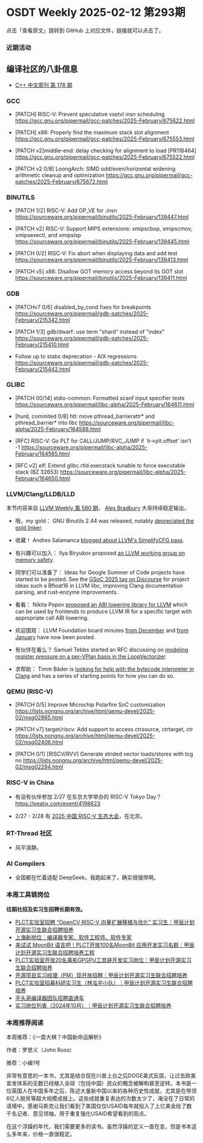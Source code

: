 # OSDT Weekly 2025-02-12 第293期

点击「查看原文」跳转到 GitHub 上对应文件，链接就可以点击了。

### 近期活动

## 编译社区的八卦信息

- [C++ 中文周刊 第 178 期](https://mp.weixin.qq.com/s/ZOOEJlUm6yXjsCYHq045Zg)

### GCC

- [PATCH] RISC-V: Prevent speculative vsetvl insn scheduling
  https://gcc.gnu.org/pipermail/gcc-patches/2025-February/675622.html

- [PATCH] x86: Properly find the maximum stack slot alignment
  https://gcc.gnu.org/pipermail/gcc-patches/2025-February/675553.html

- [PATCH v2]middle-end: delay checking for alignment to load [PR118464]
  https://gcc.gnu.org/pipermail/gcc-patches/2025-February/675522.html

- [PATCH v2 0/8] LoongArch: SIMD odd/even/horizontal widening arithmetic cleanup and optimization
  https://gcc.gnu.org/pipermail/gcc-patches/2025-February/675672.html

### BINUTILS

- [PATCH 1/2] RISC-V: Add OP_VE for .insn
  https://sourceware.org/pipermail/binutils/2025-February/139447.html

- [PATCH v2] RISC-V: Support MIPS extensions: xmipscbop, xmipscmov, xmipsexectl, and xmipslsp
  https://sourceware.org/pipermail/binutils/2025-February/139445.html

- [PATCH 0/2] RISC-V: Fix abort when displaying data and add test
  https://sourceware.org/pipermail/binutils/2025-February/139413.html

- [PATCH v5] x86: Disallow GOT memory access beyond its GOT slot
  https://sourceware.org/pipermail/binutils/2025-February/139411.html

### GDB

- [PATCHv7 0/6] disabled_by_cond fixes for breakpoints
  https://sourceware.org/pipermail/gdb-patches/2025-February/215342.html

- [PATCH 1/3] gdb/dwarf: use term "shard" instead of "index"
  https://sourceware.org/pipermail/gdb-patches/2025-February/215410.html

- Follow up to stabs deprecation - AIX regressions
  https://sourceware.org/pipermail/gdb-patches/2025-February/215442.html

### GLIBC

- [PATCH 00/14] stdio-common: Formatted scanf input specifier tests
  https://sourceware.org/pipermail/libc-alpha/2025-February/164611.html

- [hurd, commited 0/8] htl: move pthread_barrierattr* and pthread_barrier* into libc
  https://sourceware.org/pipermail/libc-alpha/2025-February/164588.html

- [RFC] RISC-V: Go PLT for CALL/JUMP/RVC_JUMP if `h->plt.offset' isn't -1
  https://sourceware.org/pipermail/libc-alpha/2025-February/164565.html

- [RFC v2] elf: Extend glibc.rtld.execstack tunable to force executable stack (BZ 32653)
  https://sourceware.org/pipermail/libc-alpha/2025-February/164650.html

### LLVM/Clang/LLDB/LLD

本节内容来自 [LLVM Weekly 第 580 期](http://llvmweekly.org/issue/580)，
[Alex Bradbury](https://www.linkedin.com/in/alex-bradbury/) 大哥持续稳定输出。

* 哦，my gold： GNU Binutils 2.44 was released, notably [depreciated the gold linker](https://lists.gnu.org/archive/html/info-gnu/2025-02/msg00001.html).

* 收藏！ Andres Salamanca [blogged about LLVM's SimplifyCFG pass](https://andres-salamanca.github.io/posts/simplifycfg/).

* 有兴趣可以加入： Ilya Biryukov proposed [an LLVM working group on memory safety](https://discourse.llvm.org/t/rfc-forming-llvm-working-group-on-memory-safety/84434).

* 同学们可以准备了： Ideas for Google Summer of Code projects have started to be posted. See the [GSoC 2025 tag on Discourse](https://discourse.llvm.org/tag/gsoc2025) for project ideas such a Bfloat16 in LLVM libc, improving Clang documentation parsing, and rust-enzyme improvements.

* 看看： Nikita Popov [proposed an ABI lowering library for LLVM](https://discourse.llvm.org/t/rfc-an-abi-lowering-library-for-llvm/84495) which can be used by frontends to produce LLVM IR for a specific target with appropriate call ABI lowering.

* 欢迎围观： LLVM Foundation board minutes [from December](https://discourse.llvm.org/t/board-meeting-minutes-december-2024/84503) and [from January](https://discourse.llvm.org/t/board-meeting-minutes-january-2025/84504) have now been posted.

* 有伙伴在看么？ Samuel Tebbs started an RFC discussing on [modeling register pressure on a per-VPlan basis in the LoopVectorizer](https://discourse.llvm.org/t/rfc-model-register-pressure-on-a-per-vplan-basis-in-the-loopvectorizer/84496).

* 求帮助： Timm Bäder is [looking for help with the bytecode interpreter in Clang](https://discourse.llvm.org/t/looking-for-help-with-the-bytecode-interpreter-in-clang/84512) and has a series of starting points for how you can do so.

### QEMU (RISC-V)

- [PATCH 0/5] Improve Microchip Polarfire SoC customization
  https://lists.nongnu.org/archive/html/qemu-devel/2025-02/msg02865.html

- [PATCH v7] target/riscv: Add support to access ctrsource, ctrtarget, ctr
  https://lists.nongnu.org/archive/html/qemu-devel/2025-02/msg02406.html

- [PATCH 0/1] [RISCV/RVV] Generate strided vector loads/stores with tcg no
  https://lists.nongnu.org/archive/html/qemu-devel/2025-02/msg02294.html

### RISC-V in China

- 有没有伙伴参加 2/27 在东京大学举办的 RISC-V Tokyo Day？
  https://peatix.com/event/4198623

- 2/27 - 2/28 有 [2025 中国 RISC-V 生态大会](https://mp.weixin.qq.com/s/Tq9gv9Zo0iAk34RC5y-ajw)，在北京。

### RT-Thread 社区

- 风平浪静。

### AI Compilers

- 全国都在忙着适配 DeepSeek。我跑起来了，确实很强悍啊。

### 本周工具链岗位

**往期社招及实习生招聘长期有效。**

- [PLCT实验室招聘 “OpenCV RISC-V 向量扩展移植与优化” 实习生｜甲辰计划开源实习生联合招聘培养](https://mp.weixin.qq.com/s/NSFIlymcfe_gJBmJXK0Zng)
- [上海新岗位：编译器专家、软件工程师、软件专家](https://mp.weixin.qq.com/s/pX2R3znrPCxdsOLVg9YVXA)
- [来试试 MoonBit 语言吧！PLCT开放100名MoonBit 应用开发实习名额｜甲辰计划开源实习生联合招聘培养工程](https://mp.weixin.qq.com/s/VUwXNvYzharpK6Aou4hssw)
- [PLCT实验室开放20名乘影GPGPU工具链开发实习岗位｜甲辰计划开源实习生联合招聘培养](https://mp.weixin.qq.com/s/DalDbZYiP2IFALvB2Wwb6w)
- [开源项目实习经理（PM）现开放招聘｜甲辰计划开源实习生联合招聘培养](https://mp.weixin.qq.com/s/9uIxvaMOVjsbcGjHbidvgg)
- [PLCT实验室招募科研实习生（林泓宇小队）｜甲辰计划开源实习生联合招聘培养](https://mp.weixin.qq.com/s/8XtWlfBF9RxUoUCHskQpPw)
- [平头哥编译器团队招聘直通车](https://mp.weixin.qq.com/s/fRFWolihmi05hTuBvI8u2g)
- [实习岗位列表（2024年10月）｜甲辰计划开源实习生联合招聘培养](https://mp.weixin.qq.com/s/UCcsvhw6Kxw3EQOd0JVlUg)

### 本周推荐阅读

本周推荐：《一盘大棋？中国新命运解析》

作者：罗思义（John Ross）

推荐：小编1号

非常有意思的一本书，尤其是结合现在川普上台之后DOGE美式反腐，让过去欧美宣发体系的无数已经植入全球（包括中国）民众的概念被解构甚至逆转。本书是一位英国人在中国多年之后，陈述大量新中国以来的各种历史性成就，尤其是在带领6亿人脱贫等超大规模成就上。这些成就重复表达的次数太少了，淹没在了日常的语境中。感谢马斯克让我们看到了美国仅仅USAID每年就投入了上亿美金给了数千名记者、意见领袖，用于重复强化USAID希望看到的观点。

在这个浮躁的年代，我们需要更多的读书。虽然浮躁的定义一直在变，但是书本这么多年来，价格一直很稳定。
